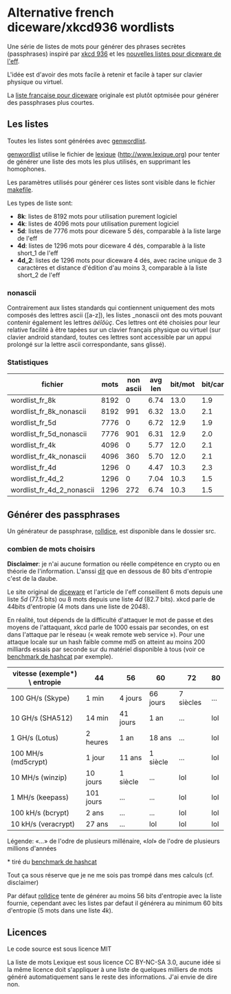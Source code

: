 # Alternative french diceware/xkcd936 wordlists

Une série de listes de mots pour générer des phrases secrètes (passphrases) inspiré par
[xkcd 936](https://xkcd.com/936/) et les
[nouvelles listes pour diceware de l'eff](https://www.eff.org/fr/deeplinks/2016/07/new-wordlists-random-passphrases).

L'idée est d'avoir des mots facile à retenir et facile à taper sur clavier physique ou virtuel.

La [liste française pour diceware](https://github.com/chmduquesne/diceware-fr) originale est plutôt
optmisée pour générer des passphrases plus courtes.

## Les listes

Toutes les listes sont générées avec [genwordlist](src/genwordlist).

[genwordlist](src/genwordlist) utilise le fichier de [lexique](lexique/) (http://www.lexique.org)
pour tenter de générer une liste des mots les plus utilisés, en supprimant les homophones.

Les paramètres utilisés pour générer ces listes sont visible dans le fichier [makefile](Makefile).

Les types de liste sont:
* __8k__: listes de 8192 mots pour utilisation purement logiciel
* __4k__: listes de 4096 mots pour utilisation purement logiciel
* __5d__: listes de 7776 mots pour diceware 5 dés, comparable à la liste large de l'eff
* __4d__: listes de 1296 mots pour diceware 4 dés, comparable à la liste short_1 de l'eff
* __4d_2__: listes de 1296 mots pour diceware 4 dés, avec racine unique de 3 caractères
	et distance d'édition d'au moins 3, comparable à la liste short_2 de l'eff

### nonascii

Contrairement aux listes standards qui contiennent uniquement des mots composés des lettres ascii
([a-z]), les listes _nonascii ont des mots pouvant contenir également les lettres *àéîôùç*. Ces
lettres ont été choisies pour leur relative facilité à être tapées sur un clavier français physique
ou virtuel (sur clavier android standard, toutes ces lettres sont accessible par un appui prolongé
sur la lettre ascii correspondante, sans glissé).

### Statistiques

fichier						| mots  | non ascii | avg len | bit/mot |bit/car 
----------------------------|-------|-----------|---------|---------|-------
wordlist_fr_8k				| 8192 |   0 | 6.74 | 13.0 | 1.9 |
wordlist_fr_8k_nonascii		| 8192 | 991 | 6.32 | 13.0 | 2.1 |
wordlist_fr_5d				| 7776 |   0 | 6.72 | 12.9 | 1.9 |
wordlist_fr_5d_nonascii		| 7776 | 901 | 6.31 | 12.9 | 2.0 |
wordlist_fr_4k				| 4096 |   0 | 5.77 | 12.0 | 2.1 |
wordlist_fr_4k_nonascii		| 4096 | 360 | 5.70 | 12.0 | 2.1 |
wordlist_fr_4d				| 1296 |   0 | 4.47 | 10.3 | 2.3 |
wordlist_fr_4d_2			| 1296 |   0 | 7.04 | 10.3 | 1.5 |
wordlist_fr_4d_2_nonascii	| 1296 | 272 | 6.74 | 10.3 | 1.5 |

## Générer des passphrases

Un générateur de passphrase, [rolldice](src/rolldice), est disponible dans le dossier src.

### combien de mots choisirs

**Disclaimer**: je n'ai aucune formation ou réelle compétence en crypto ou en théorie de
l'information. L'anssi
[dit](https://www.ssi.gouv.fr/administration/precautions-elementaires/calculer-la-force-dun-mot-de-passe/)
que en dessous de 80 bits d'entropie c'est de la daube.

Le site original de [diceware](diceware.com) et l'article de l'eff conseillent 6 mots depuis une
liste _5d_ (77.5 bits) ou 8 mots depuis une liste _4d_ (82.7 bits). xkcd parle de 44bits d'entropie
(4 mots dans une liste de 2048).

En réalité, tout dépends de la difficulté d'attaquer le mot de passe et des moyens de l'attaquant,
xkcd parle de 1000 essais par secondes, on est dans l'attaque par le réseau (« weak remote web
service »). Pour une attaque locale sur un hash faible comme md5 on atteint au moins 200 milliards
essais par seconde sur du matériel disponible à tous (voir ce
[benchmark de hashcat](https://gist.github.com/epixoip/a83d38f412b4737e99bbef804a270c40) par
exemple).

vitesse (exemple*) \ entropie | 44 | 56 | 60 | 72 | 80
------------------------------|----|----|----|----|----
100 GH/s (Skype)	| 1 min		| 4 jours	| 66 jours	| 7 siècles	| ...
10 GH/s (SHA512)	| 14 min	| 41 jours	| 1 an		| ...		| lol
1 GH/s (Lotus)		| 2 heures	| 1 an		| 18 ans	| ...		| lol
100 MH/s (md5crypt)	| 1 jour	| 11 ans	| 1 siècle	| ...		| lol
10 MH/s (winzip)	| 10 jours	| 1 siècle	| ...		| lol		| lol
1 MH/s (keepass)	| 101 jours	| ...		| ...		| lol		| lol
100 kH/s (bcrypt)	| 2 ans		| ...		| ...		| lol		| lol
10 kH/s (veracrypt)	| 27 ans	| ...		| lol		| lol		| lol

Légende: «_..._» de l'odre de plusieurs millénaire, «_lol_» de l'odre de plusieurs millions d'années

\* tiré du [benchmark de hashcat](https://gist.github.com/epixoip/a83d38f412b4737e99bbef804a270c40)

Tout ça sous réserve que je ne me sois pas trompé dans mes calculs (cf. disclaimer)

Par défaut [rolldice](src/rolldice) tente de générer au moins 56 bits d'entropie avec la liste
fournie, cependant avec les listes par defaut il générera au minimum 60 bits d'entropie (5 mots
dans une liste _4k_).

## Licences
Le code source est sous licence MIT

La liste de mots Lexique est sous licence CC BY-NC-SA 3.0, aucune idée si la même licence doit
s'appliquer à une liste de quelques milliers de mots généré automatiquement sans le reste des
informations. J'ai envie de dire non.